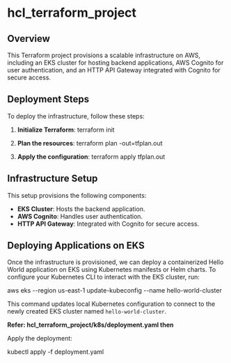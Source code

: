 
# hcl_terraform_project

## Overview
This Terraform project provisions a scalable infrastructure on AWS, including an EKS cluster for hosting backend applications, AWS Cognito for user authentication, and an HTTP API Gateway integrated with Cognito for secure access.

## Deployment Steps

To deploy the infrastructure, follow these steps:

1. **Initialize Terraform**:
terraform init

2. **Plan the resources**:
terraform plan -out=tfplan.out

3. **Apply the configuration**:
terraform apply tfplan.out

## Infrastructure Setup

This setup provisions the following components:

- **EKS Cluster**: Hosts the backend application.
- **AWS Cognito**: Handles user authentication.
- **HTTP API Gateway**: Integrated with Cognito for secure access.

## Deploying Applications on EKS

Once the infrastructure is provisioned, we can deploy a containerized Hello World application on EKS using Kubernetes manifests or Helm charts. To configure your Kubernetes CLI to interact with the EKS cluster, run:

aws eks --region us-east-1 update-kubeconfig --name hello-world-cluster

This command updates local Kubernetes configuration to connect to the newly created EKS cluster named `hello-world-cluster`.

**Refer: hcl_terraform_project/k8s/deployment.yaml then**

Apply the deployment:

kubectl apply -f deployment.yaml
